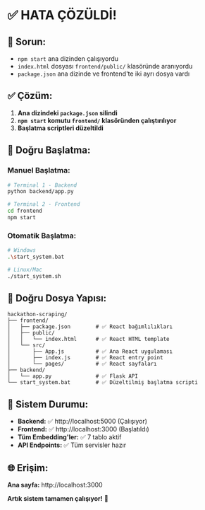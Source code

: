 # ✅ HATA ÇÖZÜLDİ!

## 🔧 Sorun:
- `npm start` ana dizinden çalışıyordu
- `index.html` dosyası `frontend/public/` klasöründe aranıyordu
- `package.json` ana dizinde ve frontend'te iki ayrı dosya vardı

## ✅ Çözüm:
1. **Ana dizindeki `package.json` silindi**
2. **`npm start` komutu `frontend/` klasöründen çalıştırılıyor**
3. **Başlatma scriptleri düzeltildi**

## 🚀 Doğru Başlatma:

### **Manuel Başlatma:**
```bash
# Terminal 1 - Backend
python backend/app.py

# Terminal 2 - Frontend  
cd frontend
npm start
```

### **Otomatik Başlatma:**
```bash
# Windows
.\start_system.bat

# Linux/Mac
./start_system.sh
```

## 📁 Doğru Dosya Yapısı:
```
hackathon-scraping/
├── frontend/
│   ├── package.json        # ✅ React bağımlılıkları
│   ├── public/
│   │   └── index.html      # ✅ React HTML template
│   └── src/
│       ├── App.js          # ✅ Ana React uygulaması
│       ├── index.js        # ✅ React entry point
│       └── pages/          # ✅ React sayfaları
├── backend/
│   └── app.py              # ✅ Flask API
└── start_system.bat        # ✅ Düzeltilmiş başlatma scripti
```

## 🎯 Sistem Durumu:
- **Backend:** ✅ http://localhost:5000 (Çalışıyor)
- **Frontend:** ✅ http://localhost:3000 (Başlatıldı)
- **Tüm Embedding'ler:** ✅ 7 tablo aktif
- **API Endpoints:** ✅ Tüm servisler hazır

## 🌐 Erişim:
**Ana sayfa:** http://localhost:3000

**Artık sistem tamamen çalışıyor!** 🎉
